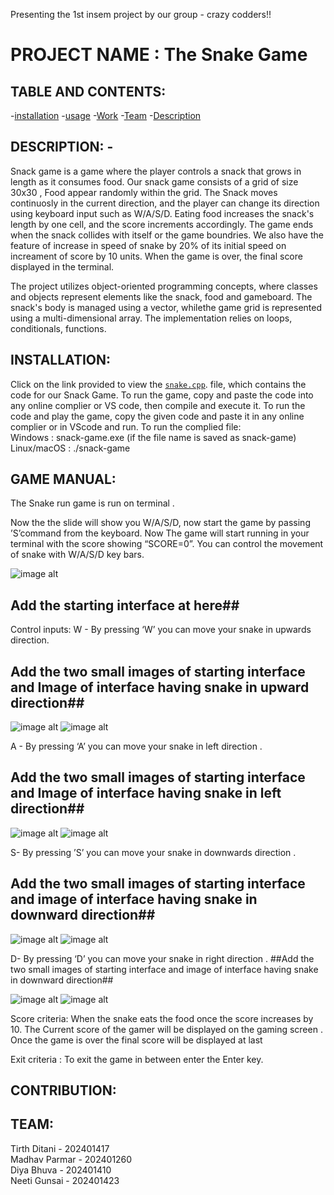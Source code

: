 Presenting the 1st insem project by our group - crazy codders!!
 # PROJECT NAME : The Snake Game


## TABLE AND CONTENTS:
-[installation](#installation)
-[usage](#usage)
-[Work](#Work)
-[Team](#Team)
-[Description](#Description)
## DESCRIPTION: -
Snack game is a game where the player controls a snack that grows in length as it consumes food. Our snack game consists of a grid of size 30x30 , Food appear randomly within the grid. The Snack moves continuosly in the current direction, and the player can change its direction using keyboard input such as W/A/S/D. Eating food increases the snack's length by one cell, and the score increments accordingly. The game ends when the snack collides with itself or the game boundries. We also have the feature of increase in speed of snake by 20% of its initial speed on increament of score by 10 units. When the game is over, the final score displayed in the terminal.


The project utilizes object-oriented programming concepts, where classes and objects represent elements like the snack, food and gameboard. The snack's body is managed using a vector, whilethe game grid is represented using a multi-dimensional array. The implementation relies on loops, conditionals, functions. 
 
## INSTALLATION:
Click on the link provided to view the
[`snake.cpp`](./snake.cpp). file, which contains the code for our Snack Game. To run the game, copy and paste the code into any online complier or VS code, then compile and execute it.
To run the code and play the game, copy the given code and paste it in any online complier or in VScode and run.
To run the complied file: <br>
Windows : snack-game.exe (if the file name is saved as snack-game)<br>
Linux/macOS : ./snack-game<br>


## GAME MANUAL: 
The Snake run game is run on terminal . 

Now the the slide will show you W/A/S/D, now start the game by passing  ’S’command from the keyboard. Now  The game will start running in your terminal with the score showing “SCORE=0”. You can control the movement of snake with W/A/S/D key bars.

![image alt]()                                                         


## Add the starting interface at here##
Control inputs:
W - By pressing ‘W’ you can move your snake  in upwards direction.
## Add the two small images of starting interface and Image of interface having snake in upward direction##

![image alt]()
![image alt]()


A - By pressing ‘A’ you can move your snake in left direction .
## Add the two small images of starting interface and Image of interface having snake in left direction##


![image alt]()
![image alt]()


S- By pressing ’S’ you can move your snake in downwards direction .
## Add the two small images of starting interface and image of interface having snake in downward direction##

![image alt]()
![image alt]()



D- By pressing ‘D’ you can move your snake in right direction .
##Add the two small images of starting interface and image of interface having snake in downward direction##

![image alt]()
![image alt]()


Score criteria:
When the snake eats the food once the score increases by 10.  The Current  score of the gamer  will be displayed on the gaming screen . Once the game is over the final score will be displayed at last

Exit  criteria :
To exit the game in between enter the Enter key.

## CONTRIBUTION:


## TEAM:
 Tirth Ditani  - 202401417<br>
 Madhav Parmar - 202401260<br>
 Diya Bhuva    - 202401410<br>
 Neeti Gunsai  - 202401423<br>
